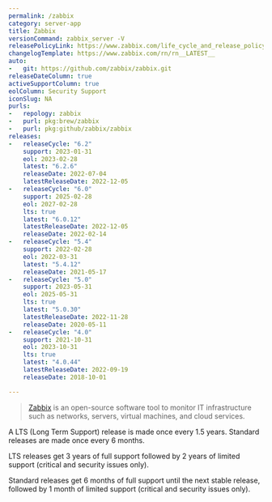 ```yaml
---
permalink: /zabbix
category: server-app
title: Zabbix
versionCommand: zabbix_server -V
releasePolicyLink: https://www.zabbix.com/life_cycle_and_release_policy
changelogTemplate: https://www.zabbix.com/rn/rn__LATEST__
auto:
-   git: https://github.com/zabbix/zabbix.git
releaseDateColumn: true
activeSupportColumn: true
eolColumn: Security Support
iconSlug: NA
purls:
-   repology: zabbix
-   purl: pkg:brew/zabbix
-   purl: pkg:github/zabbix/zabbix
releases:
-   releaseCycle: "6.2"
    support: 2023-01-31
    eol: 2023-02-28
    latest: "6.2.6"
    releaseDate: 2022-07-04
    latestReleaseDate: 2022-12-05
-   releaseCycle: "6.0"
    support: 2025-02-28
    eol: 2027-02-28
    lts: true
    latest: "6.0.12"
    latestReleaseDate: 2022-12-05
    releaseDate: 2022-02-14
-   releaseCycle: "5.4"
    support: 2022-02-28
    eol: 2022-03-31
    latest: "5.4.12"
    releaseDate: 2021-05-17
-   releaseCycle: "5.0"
    support: 2023-05-31
    eol: 2025-05-31
    lts: true
    latest: "5.0.30"
    latestReleaseDate: 2022-11-28
    releaseDate: 2020-05-11
-   releaseCycle: "4.0"
    support: 2021-10-31
    eol: 2023-10-31
    lts: true
    latest: "4.0.44"
    latestReleaseDate: 2022-09-19
    releaseDate: 2018-10-01

---
```


> [Zabbix](https://www.zabbix.com/) is an open-source software tool to monitor IT infrastructure such as networks, servers, virtual machines, and cloud services.

A LTS (Long Term Support) release is made once every 1.5 years. Standard releases are made once every 6 months.

LTS releases get 3 years of full support followed by 2 years of limited support (critical and security issues only).

Standard releases get 6 months of full support until the next stable release, followed by 1 month of limited support (critical and security issues only).
